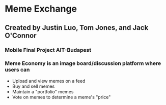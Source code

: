 # Meme Exchange
## Created by Justin Luo, Tom Jones, and Jack O'Connor 
### Mobile Final Project AIT-Budapest 

### Meme Economy is an image board/discussion platform where users can
+ Upload and view memes on a feed
+ Buy and sell memes
+ Maintain a "portfolio" memes
+ Vote on memes to determine a meme's "price"


